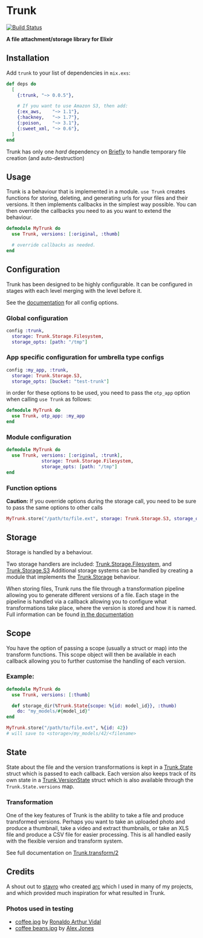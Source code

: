 # Trunk
[![Build Status](https://travis-ci.org/andrewtimberlake/trunk.svg?branch=master)](https://travis-ci.org/andrewtimberlake/trunk)

**A file attachment/storage library for Elixir**

## Installation

Add `trunk` to your list of dependencies in `mix.exs`:

```elixir
def deps do
  [
    {:trunk, "~> 0.0.5"},

    # If you want to use Amazon S3, then add:
    {:ex_aws,    "~> 1.1"},
    {:hackney,   "~> 1.7"},
    {:poison,    "~> 3.1"},
    {:sweet_xml, "~> 0.6"},
  ]
end
```

Trunk has only one *hard* dependency on [Briefly](https://hex.pm/packages/briefly) to handle temporary file creation (and auto-destruction)

## Usage

Trunk is a behaviour that is implemented in a module. `use Trunk` creates functions for storing, deleting, and generating urls for your files and their versions. It then implements callbacks in the simplest way possible. You can then override the callbacks you need to as you want to extend the behaviour.

```elixir
defmodule MyTrunk do
  use Trunk, versions: [:original, :thumb]

  # override callbacks as needed.
end
```

## Configuration

Trunk has been designed to be highly configurable. It can be configured in stages with each level merging with the level before it.

See the [documentation](https://hexdocs.pm/trunk/Trunk.html#module-options) for all config options.

### Global configuration
```elixir
config :trunk,
  storage: Trunk.Storage.Filesystem,
  storage_opts: [path: "/tmp"]
```

### App specific configuration for umbrella type configs
```elixir
config :my_app, :trunk,
  storage: Trunk.Storage.S3,
  storage_opts: [bucket: "test-trunk"]
```
in order for these options to be used, you need to pass the `otp_app` option when calling `use Trunk` as follows:
```elixir
defmodule MyTrunk do
  use Trunk, otp_app: :my_app
end
```

### Module configuration
```elixir
defmodule MyTrunk do
  use Trunk, versions: [:original, :trunk],
             storage: Trunk.Storage.Filesystem,
             storage_opts: [path: "/tmp"]
end
```

### Function options

**Caution:** If you override options during the storage call, you need to be sure to pass the same options to other calls

```elixir
MyTrunk.store("/path/to/file.ext", storage: Trunk.Storage.S3, storage_opts: [bucket: "test-trunk"])
```

## Storage

Storage is handled by a behaviour.

Two storage handlers are included: [Trunk.Storage.Filesystem](https://hexdocs.pm/trunk/Trunk.Storage.Filesystem.html), and [Trunk.Storage.S3](https://hexdocs.pm/trunk/Trunk.Storage.S3.html)
Additional storage systems can be handled by creating a module that implements the [Trunk.Storage](https://hexdocs.pm/trunk/Trunk.Storage.html) behaviour.

When storing files, Trunk runs the file through a transformation pipeline allowing you to generate different versions of a file.
Each stage in the pipeline is handled via a callback allowing you to configure what transformations take place, where the version is stored and how it is named.
Full information can be found [in the documentation](https://hexdocs.pm/trunk/Trunk.Storage.html#content)

## Scope

You have the option of passing a scope (usually a struct or map) into the transform functions. This scope object will then be available in each callback allowing you to further customise the handling of each version.

### Example:
```elixir
defmodule MyTrunk do
  use Trunk, versions: [:thumb]

  def storage_dir(%Trunk.State{scope: %{id: model_id}}, :thumb)
    do: "my_models/#{model_id}"
end

MyTrunk.store("/path/to/file.ext", %{id: 42})
# will save to <storage>/my_models/42/<filename>
```

## State

State about the file and the version transformations is kept in a [Trunk.State](https://hexdocs.pm/trunk/Trunk.State.html) struct which is passed to each callback. Each version also keeps track of its own state in a [Trunk.VersionState](https://hexdocs.pm/trunk/Trunk.VersionState.html) struct which is also available through the `Trunk.State.versions` map.

### Transformation

One of the key features of Trunk is the ability to take a file and produce transformed versions. Perhaps you want to take an uploaded photo and produce a thumbnail, take a video and extract thumbnails, or take an XLS file and produce a CSV file for easier processing.
This is all handled easily with the flexible version and transform system.

See full documentation on [Trunk.transform/2](https://hexdocs.pm/trunk/Trunk.html#c:transform/2)

## Credits

A shout out to [stavro](https://github.com/stavro) who created [arc](https://github.com/stavro/arc) which I used in many of my projects, and which provided much inspiration for what resulted in Trunk.

### Photos used in testing

- [coffee.jpg](https://unsplash.com/photos/Cdz_lvnl37k) by [Ronaldo Arthur Vidal](https://unsplash.com/@ronaldoav)
- [coffee beans.jpg](http://unsplash.com/photos/JS-QXqSGVE8) by [Alex Jones](https://unsplash.com/@alexjones)
